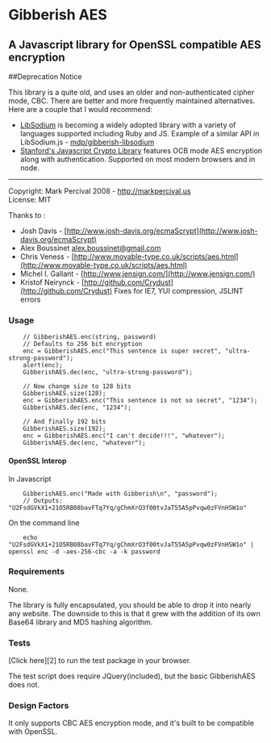 # Gibberish AES
## A Javascript library for OpenSSL compatible AES encryption

##Deprecation Notice

This library is a quite old, and uses an older and non-authenticated cipher mode, CBC. There are better and more frequently maintained alternatives. Here are a couple that I would recommend:

- [LibSodium](https://github.com/jedisct1/libsodium) is becoming a widely adopted library with a variety of languages supported including Ruby and JS. Example of a similar API in LibSodium.js - [mdp/gibberish-libsodium](https://github.com/mdp/gibberish-libsodium)
- [Stanford's Javascript Crypto Library](https://github.com/bitwiseshiftleft/sjcl) features OCB mode AES encryption along with authentication. Supported on most modern browsers and in node.

----

Copyright: Mark Percival 2008 - <http://markpercival.us>  
License: MIT

Thanks to :

- Josh Davis - [http://www.josh-davis.org/ecmaScrypt](http://www.josh-davis.org/ecmaScrypt)
- Alex Boussinet [alex.boussinet@gmail.com](mailto:alex.boussinet@gmail.com)
- Chris Veness - [http://www.movable-type.co.uk/scripts/aes.html](http://www.movable-type.co.uk/scripts/aes.html)
- Michel I. Gallant - [http://www.jensign.com/](http://www.jensign.com/)
- Kristof Neirynck - [http://github.com/Crydust](http://github.com/Crydust) Fixes for IE7, YUI compression, JSLINT errors

### Usage
        // GibberishAES.enc(string, password)
        // Defaults to 256 bit encryption
        enc = GibberishAES.enc("This sentence is super secret", "ultra-strong-password");
        alert(enc);
        GibberishAES.dec(enc, "ultra-strong-password");

        // Now change size to 128 bits
        GibberishAES.size(128);
        enc = GibberishAES.enc("This sentence is not so secret", "1234");
        GibberishAES.dec(enc, "1234");

        // And finally 192 bits
        GibberishAES.size(192);
        enc = GibberishAES.enc("I can't decide!!!", "whatever");
        GibberishAES.dec(enc, "whatever");

#### OpenSSL Interop

  In Javascript
  
        GibberishAES.enc("Made with Gibberish\n", "password");
        // Outputs: "U2FsdGVkX1+21O5RB08bavFTq7Yq/gChmXrO3f00tvJaT55A5pPvqw0zFVnHSW1o"
        
  On the command line
  
        echo "U2FsdGVkX1+21O5RB08bavFTq7Yq/gChmXrO3f00tvJaT55A5pPvqw0zFVnHSW1o" | openssl enc -d -aes-256-cbc -a -k password


### Requirements

None.

The library is fully encapsulated, you should be able to drop it into nearly any website.
The downside to this is that it grew with the addition of its
own Base64 library and MD5 hashing algorithm.

### Tests

[Click here][2] to run the test package in your browser.

The test script does require JQuery(included), but the
basic GibberishAES does not.

### Design Factors

It only supports CBC AES encryption mode, and it's built to be compatible with OpenSSL.

